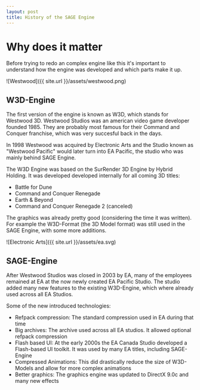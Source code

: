 ```yaml
---
layout: post
title: History of the SAGE Engine
---
```

# Why does it matter

Before trying to redo an complex engine like this it's important 
to understand how the engine was developed and which parts make it up.

![Westwood]({{ site.url }}/assets/westwood.png)

## __W3D-Engine__

The first version of the engine is known as W3D, which stands for Westwood 3D. 
Westwood Studios was an american video game developer founded 1985. They are probably most
famous for their Command and Conquer franchise, which was very succesful back in the days.

In 1998 Westwood was acquired by Electronic Arts and the Studio known as "Westwood Pacific" would later
turn into EA Pacific, the studio who was mainly behind SAGE Engine.

The W3D Engine was based on the SurRender 3D Engine by Hybrid Holding.
It was developed developed internally for all coming 3D titles:

- Battle for Dune
- Command and Conquer Renegade
- Earth & Beyond
- Command and Conquer Renegade 2 (canceled)

The graphics was already pretty good (considering the 
time it was written). For example the W3D-Format (the 3D Model format) was still used in the SAGE Engine,
with some more additions.

![Electronic Arts]({{ site.url }}/assets/ea.svg)

## __SAGE-Engine__

After Westwood Studios was closed in 2003 by EA, many of the employees remained at EA at the now newly
created EA Pacific Studio. The studio added many new features to the existing W3D-Engine, which where
already used across all EA Studios. 

Some of the new introduced technologies:

- Refpack compression: The standard compression used in EA during that time
- Big archives: The archive used across all EA studios. It allowed optional refpack compression
- Flash based UI: At the early 2000s the EA Canada Studio developed a Flash-based UI toolkit. 
It was used by many EA titles, including SAGE-Engine
- Compressed Animations: This did drastically reduce the size of W3D-Models and allow for more complex
animations
- Better graphics: The graphics engine was updated to DirectX 9.0c and many new effects